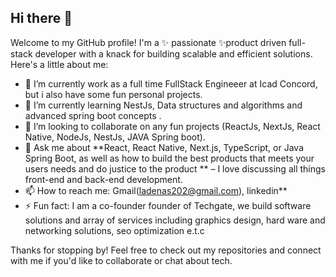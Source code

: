 ## Hi there 👋

Welcome to my GitHub profile! I'm a ✨ passionate ✨product driven full-stack developer with a knack for building scalable and efficient solutions. Here's a little about me:

- 🔭 I’m currently work as a full time FullStack Engineeer at Icad Concord, but i also have some fun personal projects.  
- 🌱 I’m currently learning NestJs, Data structures and algorithms and advanced spring boot concepts .  
- 👯 I’m looking to collaborate on any fun projects (ReactJs, NextJs, React Native, NodeJs, NestJs, JAVA Spring boot).  
- 💬 Ask me about **React, React Native, Next.js, TypeScript, or Java Spring Boot,  as well as how to build the best products that meets your users needs and do justice to the product ** – I love discussing all things front-end and back-end development.  
- 📫 How to reach me: Gmail(ladenas202@gmail.com), linkedin**   
- ⚡ Fun fact: I am a co-founder founder of Techgate, we build software solutions and array of services including graphics design, hard ware and networking solutions, seo optimization e.t.c

Thanks for stopping by! Feel free to check out my repositories and connect with me if you'd like to collaborate or chat about tech.
